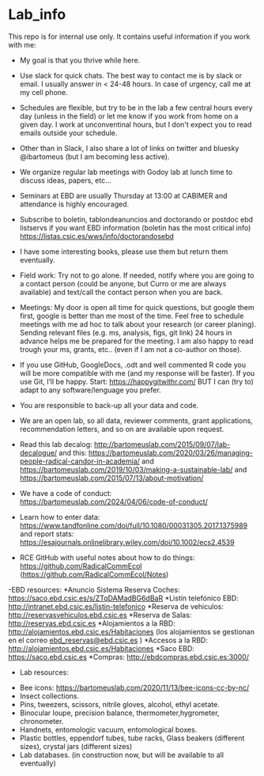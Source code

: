 # Lab_info

This repo is for internal use only. It contains useful information if you work with me:

- My goal is that you thrive while here. 

- Use slack for quick chats. The best way to contact me is by slack or email. I usually answer in < 24-48 hours. In case of urgency, call me at my cell phone.

- Schedules are flexible, but try to be in the lab a few central hours every day (unless in the field) or let me know if you work from home on a given day. I work at unconventinal hours, but I don't expect you to read emails outside your schedule.

- Other than in Slack, I also share a lot of links on twitter and bluesky @ibartomeus (but I am becoming less active).

- We organize regular lab meetings with Godoy lab at lunch time to discuss ideas, papers, etc…

- Seminars at EBD are usually Thursday at 13:00 at CABIMER and attendance is highly encouraged. 

- Subscribe to boletin, tablondeanuncios and doctorando or postdoc ebd listservs if you want EBD information (boletin has the most critical info) https://listas.csic.es/wws/info/doctorandosebd

- I have some interesting books, please use them but return them eventually.

- Field work: Try not to go alone. If needed, notify where you are going to a contact person (could be anyone, but Curro or me are always available) and text/call the contact person when you are back. 

- Meetings: My door is open all time for quick questions, but google them first, google is better than me most of the time. Feel free to schedule meetings with me ad hoc to talk about your research (or career planing). Sending relevant files (e.g. ms, analysis, figs, git link) 24 hours in advance helps me be prepared for the meeting. I am also happy to read trough your ms, grants, etc.. (even if I am not a co-author on those).

- If you use GitHub, GoogleDocs, .odt and well commented R code you will be more compatible with me (and my response will be faster). If you use Git, I’ll be happy. Start: https://happygitwithr.com/ BUT I can (try to) adapt to any software/lenguage you prefer.

- You are responsible to back-up all your data and code.

- We are an open lab, so all data, reviewer comments, grant applications, recommendation letters, and so on are available upon request.

- Read this lab decalog: http://bartomeuslab.com/2015/09/07/lab-decalogue/ and this: https://bartomeuslab.com/2020/03/26/managing-people-radical-candor-in-academia/ and https://bartomeuslab.com/2019/10/03/making-a-sustainable-lab/ and https://bartomeuslab.com/2015/07/13/about-motivation/ 

- We have a code of conduct: https://bartomeuslab.com/2024/04/06/code-of-conduct/

- Learn how to enter data: https://www.tandfonline.com/doi/full/10.1080/00031305.2017.1375989 and report stats: https://esajournals.onlinelibrary.wiley.com/doi/10.1002/ecs2.4539

- RCE GitHub with useful notes about how to do things: https://github.com/RadicalCommEcol (https://github.com/RadicalCommEcol/Notes)

-EBD resources: 
*Anuncio Sistema Reserva Coches: https://saco.ebd.csic.es/s/ZTqDAMadBG6dBaR
*Listín telefónico EBD: http://intranet.ebd.csic.es/listin-telefonico
*Reserva de vehiculos: http://reservasvehiculos.ebd.csic.es
*Reserva de Salas: http://reservas.ebd.csic.es
*Alojamientos a la RBD: http://alojamientos.ebd.csic.es/Habitaciones (los alojamientos se gestionan en el correo ebd_reservas@ebd.csic.es )
*Accesos a la RBD: http://alojamientos.ebd.csic.es/Habitaciones
*Saco EBD: https://saco.ebd.csic.es
*Compras: http://ebdcompras.ebd.csic.es:3000/


- Lab resources: 
* Bee icons: https://bartomeuslab.com/2020/11/13/bee-icons-cc-by-nc/
* Insect collections.
* Pins, tweezers, scissors, nitrile gloves, alcohol, ethyl acetate. 
* Binocular loupe, precision balance, thermometer,hygrometer, chronometer.
* Handnets, entomologic vacuum, entomological boxes.
* Plastic bottles, eppendorf tubes, tube racks, Glass beakers (different sizes), crystal jars (different sizes)
* Lab databases. (in construction now, but will be available to all eventually)


